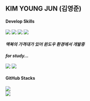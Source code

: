 <head>
<dl>
  <h2>KIM YOUNG JUN (김영준)</h2> 
  <h4>Develop Skills</h4>
  <img src="https://img.shields.io/badge/Android-3EDE84?style=for-the-badge&logo=Android&logoColor=white"/>
  <img src="https://img.shields.io/badge/JavaScript-FFFF00?style=for-the-badge&logo=Javascript&logoColor=black"/>
  <img src="https://img.shields.io/badge/ReactNative-000000?style=for-the-badge&logo=React"/>
  <img src="https://img.shields.io/badge/Kotlin-7F52FF?style=for-the-badge&logo=Kotlin&&logoColor=white"/>
  <h4><i>맥북의 가격대가 있어 윈도우 환경에서 개발중</i></h4>
  <h4><i>for study...</i></h4>
  <img src="https://img.shields.io/badge/TypeScript-007ACC?style=for-the-badge&logo=TypeScript&&logoColor=white"/>
  <img src="https://img.shields.io/badge/ReduxToolkit-764ABC?style=for-the-badge&logo=Redux&&logoColor=white"/>
  <h4>GitHub Stacks</h4>
  <img src="https://github-readme-stats.vercel.app/api?username=yevi04&show_icons=true"><br>
  <img src="https://github-readme-stats.vercel.app/api/top-langs/?username=yevi04">
</dl>

